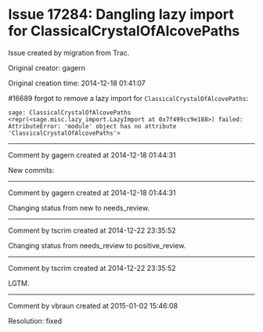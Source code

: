 # Issue 17284: Dangling lazy import for ClassicalCrystalOfAlcovePaths

Issue created by migration from Trac.

Original creator: gagern

Original creation time: 2014-12-18 01:41:07

#16689 forgot to remove a lazy import for `ClassicalCrystalOfAlcovePaths`:


```
sage: ClassicalCrystalOfAlcovePaths
<repr(<sage.misc.lazy_import.LazyImport at 0x7f499cc9e188>) failed: AttributeError: 'module' object has no attribute 'ClassicalCrystalOfAlcovePaths'>
```



---

Comment by gagern created at 2014-12-18 01:44:31

New commits:


---

Comment by gagern created at 2014-12-18 01:44:31

Changing status from new to needs_review.


---

Comment by tscrim created at 2014-12-22 23:35:52

Changing status from needs_review to positive_review.


---

Comment by tscrim created at 2014-12-22 23:35:52

LGTM.


---

Comment by vbraun created at 2015-01-02 15:46:08

Resolution: fixed
